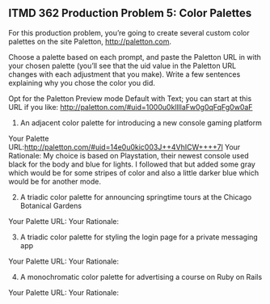 ## ITMD 362 Production Problem 5: Color Palettes

For this production problem, you’re going to create several custom color palettes on the site Paletton, http://paletton.com.

Choose a palette based on each prompt, and paste the Paletton URL in with your chosen palette (you’ll see that the uid value in the Paletton URL changes with each adjustment that you make). Write a few sentences explaining why you chose the color you did.

Opt for the Paletton Preview mode Default with Text; you can start at this URL if you like: http://paletton.com/#uid=1000u0kllllaFw0g0qFqFg0w0aF

1. An adjacent color palette for introducing a new console gaming platform

Your Palette URL:http://paletton.com/#uid=14e0u0kic003J++4VhICW++++7l
Your Rationale: My choice is based on Playstation, their newest console used black for the body and blue for lights. I followed that but added some gray which would be for some stripes of color and also a little darker blue which would be for another mode.  

2. A triadic color palette for announcing springtime tours at the Chicago Botanical Gardens

Your Palette URL:
Your Rationale:

3. A triadic color palette for styling the login page for a private messaging app

Your Palette URL:
Your Rationale:

4. A monochromatic color palette for advertising a course on Ruby on Rails

Your Palette URL:
Your Rationale:

